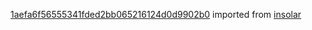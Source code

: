 [1aefa6f56555341fded2bb065216124d0d9902b0](https://github.com/insolar/insolar/commit/1aefa6f56555341fded2bb065216124d0d9902b0) imported from [insolar](https://github.com/insolar/insolar)
